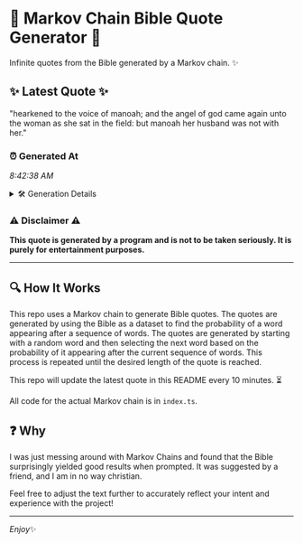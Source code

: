 # 📖 Markov Chain Bible Quote Generator 📖

Infinite quotes from the Bible generated by a Markov chain. ✨

## ✨ Latest Quote ✨
"hearkened to the voice of manoah; and the angel of god came again unto the woman as she sat in the field: but manoah her husband was not with her."

### ⏰ Generated At
*8:42:38 AM*

<details>
    <summary>🛠️ Generation Details</summary>
    <p>
        <strong>🌱 Seed:</strong> hearkened<br>
        <strong>🔄 Iterations:</strong> 29<br>
        <strong>📜 Context History:</strong><br>[ hearkened ]: to<br>[ hearkened, to ]: the<br>[ hearkened, to, the ]: voice<br>[ hearkened, to, the, voice ]: of<br>[ hearkened, to, the, voice, of ]: manoah;<br>[ hearkened, to, the, voice, of, manoah; ]: and<br>[ to, the, voice, of, manoah;, and ]: the<br>[ the, voice, of, manoah;, and, the ]: angel<br>[ voice, of, manoah;, and, the, angel ]: of<br>[ of, manoah;, and, the, angel, of ]: god<br>[ manoah;, and, the, angel, of, god ]: came<br>[ and, the, angel, of, god, came ]: again<br>[ the, angel, of, god, came, again ]: unto<br>[ angel, of, god, came, again, unto ]: the<br>[ of, god, came, again, unto, the ]: woman<br>[ god, came, again, unto, the, woman ]: as<br>[ came, again, unto, the, woman, as ]: she<br>[ again, unto, the, woman, as, she ]: sat<br>[ unto, the, woman, as, she, sat ]: in<br>[ the, woman, as, she, sat, in ]: the<br>[ woman, as, she, sat, in, the ]: field:<br>[ as, she, sat, in, the, field: ]: but<br>[ she, sat, in, the, field:, but ]: manoah<br>[ sat, in, the, field:, but, manoah ]: her<br>[ in, the, field:, but, manoah, her ]: husband<br>[ the, field:, but, manoah, her, husband ]: was<br>[ field:, but, manoah, her, husband, was ]: not<br>[ but, manoah, her, husband, was, not ]: with<br>[ manoah, her, husband, was, not, with ]: her.<br>
    </p>
</details>

### ⚠️ Disclaimer ⚠️
**This quote is generated by a program and is not to be taken seriously. It is purely for entertainment purposes.**

---

## 🔍 How It Works

This repo uses a Markov chain to generate Bible quotes. The quotes are generated by using the Bible as a dataset to find the probability of a word appearing after a sequence of words. The quotes are generated by starting with a random word and then selecting the next word based on the probability of it appearing after the current sequence of words. This process is repeated until the desired length of the quote is reached.

This repo will update the latest quote in this README every 10 minutes. ⏳

All code for the actual Markov chain is in `index.ts`.

## ❓ Why

I was just messing around with Markov Chains and found that the Bible surprisingly yielded good results when prompted. 
It was suggested by a friend, and I am in no way christian.

Feel free to adjust the text further to accurately reflect your intent and experience with the project!

---

*Enjoy*✨
